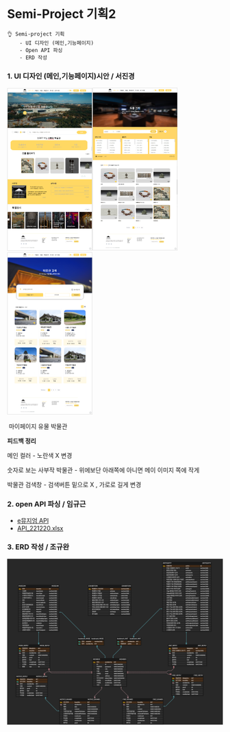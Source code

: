 <h1>Semi-Project 기획2</h1>

~~~
👌 Semi-project 기획
	- UI 디자인 (메인,기능페이지)
	- Open API 파싱
	- ERD 작성
~~~



### 1. UI 디자인 (메인,기능페이지)시안 / 서진경

<img src="img/메인.PNG" alt="메인" style="zoom: 50%;" /><img src="img/유물 기능.PNG" alt="유물 기능" style="zoom: 50%;" /><img src="img/박물관기능.PNG" alt="박물관기능" style="zoom: 50%;" />

​				마이페이지 								 유물										박물관

**피드백 정리**

메인 컬러 - 노란색 X 변경

숫자로 보는 사부작 박물관 - 위에보단 아래쪽에 아니면 메이 이미지 쪽에 작게

박물관 검색창 - 검색버튼 밑으로 X , 가로로 길게 변경



### 2. open API 파싱  / 임규근

- [e뮤지엄 API](https://www.emuseum.go.kr/openApi) 
- [API_221220.xlsx](C:\Users\bangs\Desktop\API_221220.xlsx) 



### 3. ERD 작성 / 조규완

![sabuzak_erd](img/sabuzak_erd.png)
